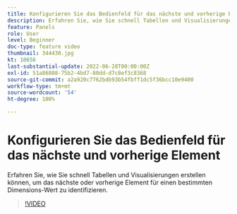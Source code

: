 ```yaml
---
title: Konfigurieren Sie das Bedienfeld für das nächste und vorherige Element
description: Erfahren Sie, wie Sie schnell Tabellen und Visualisierungen erstellen können, um das nächste oder vorherige Element für einen bestimmten Dimensions-Wert zu identifizieren.
feature: Panels
role: User
level: Beginner
doc-type: feature video
thumbnail: 344430.jpg
kt: 10656
last-substantial-update: 2022-06-28T00:00:00Z
exl-id: 51a86808-75b2-4bd7-80dd-d7c8ef3c8368
source-git-commit: a2a920c7762bdb93b54fbff1dc5f36bcc10e9400
workflow-type: tm+mt
source-wordcount: '54'
ht-degree: 100%

---
```


# Konfigurieren Sie das Bedienfeld für das nächste und vorherige Element

Erfahren Sie, wie Sie schnell Tabellen und Visualisierungen erstellen können, um das nächste oder vorherige Element für einen bestimmten Dimensions-Wert zu identifizieren.

>[!VIDEO](https://video.tv.adobe.com/v/3417570/?quality=12&learn=on&captions=ger)

